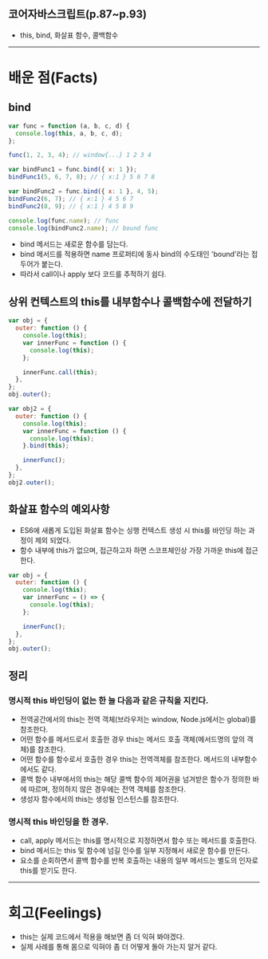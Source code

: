 ## 코어자바스크립트(p.87~p.93)

- this, bind, 화살표 함수, 콜백함수

---

# 배운 점(Facts)

## bind

```javascript
var func = function (a, b, c, d) {
  console.log(this, a, b, c, d);
};

func(1, 2, 3, 4); // window{...} 1 2 3 4

var bindFunc1 = func.bind({ x: 1 });
bindFunc1(5, 6, 7, 8); // { x:1 } 5 6 7 8

var bindFunc2 = func.bind({ x: 1 }, 4, 5);
bindFunc2(6, 7); // { x:1 } 4 5 6 7
bindFunc2(8, 9); // { x:1 } 4 5 8 9

console.log(func.name); // func
console.log(bindFunc2.name); // bound func
```

- bind 메서드는 새로운 함수를 담는다.
- bind 메서드를 적용하면 name 프로퍼티에 동사 bind의 수도태인 'bound'라는 접두어가 붙는다.
- 따라서 call이나 apply 보다 코드를 추적하기 쉽다.

## 상위 컨텍스트의 this를 내부함수나 콜백함수에 전달하기

```javascript
var obj = {
  outer: function () {
    console.log(this);
    var innerFunc = function () {
      console.log(this);
    };

    innerFunc.call(this);
  },
};
obj.outer();

var obj2 = {
  outer: function () {
    console.log(this);
    var innerFunc = function () {
      console.log(this);
    }.bind(this);

    innerFunc();
  },
};
obj2.outer();
```

## 화살표 함수의 예외사항

- ES6에 새롭게 도입된 화살표 함수는 싱행 컨텍스트 생성 시 this를 바인딩 하는 과정이 제외 되었다.
- 함수 내부에 this가 없으며, 접근하고자 하면 스코프체인상 가장 가까운 this에 접근 한다.

```javascript
var obj = {
  outer: function () {
    console.log(this);
    var innerFunc = () => {
      console.log(this);
    };

    innerFunc();
  },
};
obj.outer();
```

## 정리

### 명시적 this 바인딩이 없는 한 늘 다음과 같은 규칙을 지킨다.

- 전역공간에서의 this는 전역 객체(브라우저는 window, Node.js에서는 global)를 참조한다.
- 어떤 함수를 메서드로서 호출한 경우 this는 메서드 호출 객체(메서드명의 앞의 객체)를 참조한다.
- 어떤 함수를 함수로서 호출한 경우 this는 전역객체를 참조한다. 메서드의 내부함수에서도 같다.
- 콜백 함수 내부에서의 this는 해당 콜백 함수의 제어권을 넘겨받은 함수가 정의한 바에 따르며, 정의하지 않은 경우에는 전역 객체를 참조한다.
- 생성자 함수에서의 this는 생성될 인스턴스를 참조한다.

### 명시적 this 바인딩을 한 경우.

- call, apply 메서드는 this를 명시적으로 지정하면서 함수 또는 메서드를 호출한다.
- bind 메서드는 this 및 함수에 넘길 인수를 일부 지정해서 새로운 함수를 만든다.
- 요소를 순회하면서 콜백 함수를 반복 호출하는 내용의 일부 메서드는 별도의 인자로 this를 받기도 한다.

---

# 회고(Feelings)

- this는 실제 코드에서 적용을 해보면 좀 더 익혀 봐야겠다.
- 실제 사례를 통해 몸으로 익혀야 좀 더 어떻게 돌아 가는지 알거 같다.
